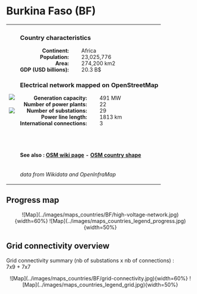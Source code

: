 # Burkina Faso (BF)

<table width="90%">
<tr>
<td>
<img src="http://commons.wikimedia.org/wiki/Special:FilePath/Flag%20of%20Burkina%20Faso.svg" width="250">
<br><br>
<img src="http://commons.wikimedia.org/wiki/Special:FilePath/BFA%20orthographic.svg" width="250"></td>
<td>
<h3>Country characteristics</h3>
<div style="display: inline-block;text-align:right;margin-right:30px;font-weight: bold;">
Continent:<br>Population:<br>Area:<br>GDP (USD billions):
</div>
<div style="display: inline-block;">
Africa<br>23,025,776<br>274,200 km2<br>20.3 B$
</div>
<h3>Electrical network mapped on OpenStreetMap</h3>
<div style="display: inline-block;text-align:right;margin-right:30px;font-weight: bold;">Generation capacity:<br>
Number of power plants:<br>
Number of substations:<br>
Power line length:<br>
International connections:<br>
</div>
<div style="display: inline-block;">491 MW<br>
22<br>
29<br>
1813 km<br>
3<br>
</div>

<br><br><h4>See also :
<a href="https://wiki.openstreetmap.org/wiki/Power_networks/Burkina Faso" target="_blank">OSM wiki page</a> -
<a href="https://openstreetmap.org/relation/192783" target="_blank">OSM country shape</a>
</h4>

<br><i>data from Wikidata and OpenInfraMap</i>
</td>
</tr>
</table>


## Progress map

<center>![Map](../images/maps_countries/BF/high-voltage-network.jpg){width=60%}
![Map](../images/maps_countries_legend_progress.jpg){width=50%}</center>



## Grid connectivity overview

Grid connectivity summary (nb of substations x nb of connections) :<br>7x9 + 7x7

<center>![Map](../images/maps_countries/BF/grid-connectivity.jpg){width=60%}
![Map](../images/maps_countries_legend_grid.jpg){width=50%}</center>

